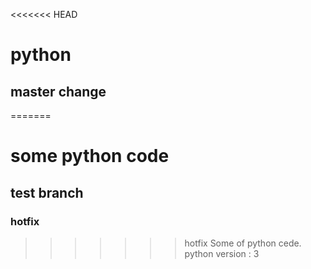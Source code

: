 <<<<<<< HEAD
# python
## master change
=======
# some python code
## test branch
### hotfix
>>>>>>> hotfix
Some of  python cede. python version : 3
